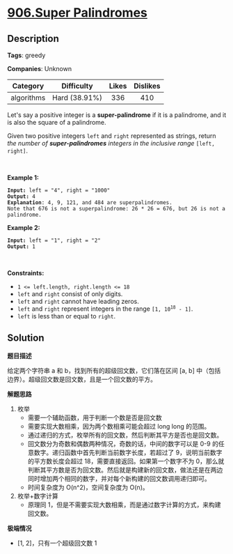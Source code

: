# [906.Super Palindromes](https://leetcode.com/problems/super-palindromes/description/)

## Description

**Tags**: greedy

**Companies**: Unknown

|  Category  |  Difficulty   | Likes | Dislikes |
| :--------: | :-----------: | :---: | :------: |
| algorithms | Hard (38.91%) |  336  |   410    |

<p>Let&#39;s say a positive integer is a <strong>super-palindrome</strong> if it is a palindrome, and it is also the square of a palindrome.</p>
<p>Given two positive integers <code>left</code> and <code>right</code> represented as strings, return <em>the number of <strong>super-palindromes</strong> integers in the inclusive range</em> <code>[left, right]</code>.</p>
<p>&nbsp;</p>
<p><strong class="example">Example 1:</strong></p>
<pre><code><strong>Input:</strong> left = &quot;4&quot;, right = &quot;1000&quot;
<strong>Output:</strong> 4
<strong>Explanation</strong>: 4, 9, 121, and 484 are superpalindromes.
Note that 676 is not a superpalindrome: 26 * 26 = 676, but 26 is not a palindrome.</code></pre>
<p><strong class="example">Example 2:</strong></p>
<pre><code><strong>Input:</strong> left = &quot;1&quot;, right = &quot;2&quot;
<strong>Output:</strong> 1</code></pre>
<p>&nbsp;</p>
<p><strong>Constraints:</strong></p>
<ul>
  <li><code>1 &lt;= left.length, right.length &lt;= 18</code></li>
  <li><code>left</code> and <code>right</code> consist of only digits.</li>
  <li><code>left</code> and <code>right</code> cannot have leading zeros.</li>
  <li><code>left</code> and <code>right</code> represent integers in the range <code>[1, 10<sup>18</sup> - 1]</code>.</li>
  <li><code>left</code> is less than or equal to <code>right</code>.</li>
</ul>

## Solution

**题目描述**

给定两个字符串 a 和 b，找到所有的超级回文数，它们落在区间 [a, b] 中（包括边界）。超级回文数是回文数，且是一个回文数的平方。

**解题思路**

1. 枚举
   - 需要一个辅助函数，用于判断一个数是否是回文数
   - 需要实现大数相乘，因为两个数相乘可能会超过 long long 的范围。
   - 通过递归的方式，枚举所有的回文数，然后判断其平方是否也是回文数。
   - 回文数分为奇数和偶数两种情况，奇数的话，中间的数字可以是 0-9 的任意数字。递归函数中首先判断当前数字长度，若超过了 9，说明当前数字的平方数长度会超过 18，需要直接返回。如果第一个数字不为 0，那么就判断其平方数是否为回文数。然后就是构建新的回文数，做法还是在两边同时增加两个相同的数字，并对每个新构建的回文数调用递归即可。
   - 时间复杂度为 O(n^2)，空间复杂度为 O(n)。
2. 枚举+数字计算
   - 原理同 1，但是不需要实现大数相乘，而是通过数字计算的方式，来构建回文数。

**极端情况**

- [1, 2]，只有一个超级回文数 1
